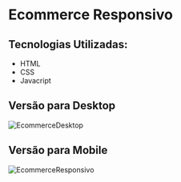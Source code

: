 # Ecommerce Responsivo
##   Tecnologias Utilizadas:
<ul>
  <li>HTML</li>
  <li>CSS</li>
  <li>Javacript</li>
</ul>

## Versão para Desktop
![EcommerceDesktop](https://github.com/MiqueiasFranco/francostore/assets/121680934/1f9b4e74-f2c1-48a9-a6e6-651e1944ccd5)


## Versão para Mobile

![EcommerceResponsivo](https://github.com/MiqueiasFranco/navbar/assets/121680934/6a580dc6-0533-44d2-b66a-6a55e3f492b2)
